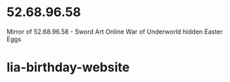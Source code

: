 # 52.68.96.58
Mirror of 52.68.96.58 - Sword Art Online War of Underworld hidden Easter Eggs
# lia-birthday-website
